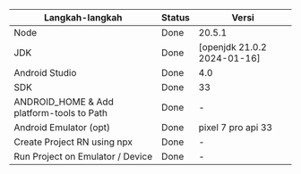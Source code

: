 
| Langkah-langkah                           | Status | Versi                       |
| ----------------------------------------- | ------ | --------------------------- |
| Node                                      | Done   | 20.5.1                      |
| JDK                                       | Done   | [openjdk 21.0.2 2024-01-16] |
| Android Studio                            | Done   | 4.0                         |
| SDK                                       | Done   | 33                          |
| ANDROID_HOME & Add platform-tools to Path | Done   | -                           |
| Android Emulator (opt)                    | Done   | pixel 7 pro api 33          |
| Create Project RN using npx               | Done   | -                           |
| Run Project on Emulator / Device          | Done   | -                           |